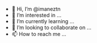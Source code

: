 - 👋 Hi, I’m @imaneztn
- 👀 I’m interested in ...
- 🌱 I’m currently learning ...
- 💞️ I’m looking to collaborate on ...
- 📫 How to reach me ...

<!---
imaneztn/imaneztn is a ✨ special ✨ repository because its `README.md` (this file) appears on your GitHub profile.
You can click the Preview link to take a look at your changes.
--->
